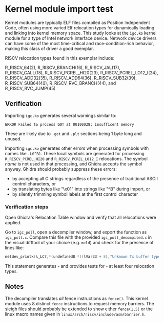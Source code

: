 # Kernel module import test

Kernel modules are typically ELF files compiled as Position Independent Code, often using more varied Elf relocation types
for dynamically loading and linking into kernel memory space.  This study looks at the `igc.ko` kernel module for a type
of Intel network interface device.  Network device drivers can have some of the most time-critical and race-condition-rich
behavior, making this class of driver a good exemplar.

RISCV relocation types found in this exemplar include:

  R_RISCV_64(2), R_RISCV_BRANCH(16), R_RISCV_JAL(17), R_RISCV_CALL(18), R_RISCV_PCREL_HI20(23), R_RISCV_PCREL_LO12_I(24),
  R_RISCV_ADD32(35), R_RISCV_ADD64(36), R_RISCV_SUB32(39), R_RISCV_SUB64(40), R_RISCV_RVC_BRANCH(44), and R_RISCV_RVC_JUMP(45)


## Verification

Importing `igc.ko` generates several warnings similar to:

    ERROR Failed to process GOT at 00100028: Insufficent memory

These are likely due to `.got` and `.plt` sections being 1 byte long and unused.

Importing `igc.ko` generates other errors when processing symbols with names like `.L0^B1`.  These local symbols are
generated for  processing `R_RISCV_PCREL_HI20` and `R_RISCV_PCREL_LO12_I` relocations.  The symbol *name* is not
used in that processing, and Ghidra accepts the symbol anyway.  Ghidra should probably suppress these errors:

* by accepting all C strings regardless of the presence of traditional ASCII control characters, or
* by translating bytes like "\x01" into strings like "^B" during import, or
* by silently trimming symbol labels at the first control character

### Verification steps

Open Ghidra's Relocation Table window and verify that all relocations were applied.

Go to `igc_poll`, open a decompiler window, and export the function as `igc_poll.c`.  Compare this file with the
provided `igc_poll_decompiled.c` in the visual difftool of your choice (e.g. `meld`) and check for the presence of lines
like:

```c
netdev_printk(&_LC7,*(undefined8 *)(lVar33 + 8),"Unknown Tx buffer type\n");
```

This statement generates - and provides tests for - at least four relocation types.

## Notes

The decompiler translates *all* fence instructions as `fence()`.  This kernel module uses 8 distinct `fence` instructions
to request memory barriers.  The sleigh files should probably be extended to show either `fence(1,5)` or the linux macro names
given in `linux/arch/riscv/include/asm/barrier.h`.
